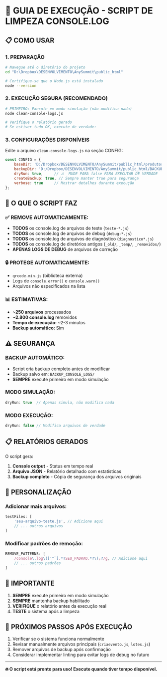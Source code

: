# 🚀 GUIA DE EXECUÇÃO - SCRIPT DE LIMPEZA CONSOLE.LOG

## 📋 COMO USAR

### **1. PREPARAÇÃO**
```bash
# Navegue até o diretório do projeto
cd "D:\Dropbox\DESENVOLVIMENTO\AnySummit\public_html"

# Certifique-se que o Node.js está instalado
node --version
```

### **2. EXECUÇÃO SEGURA (RECOMENDADO)**
```bash
# PRIMEIRO: Execute em modo simulação (não modifica nada)
node clean-console-logs.js

# Verifique o relatório gerado
# Se estiver tudo OK, execute de verdade:
```

### **3. CONFIGURAÇÕES DISPONÍVEIS**
Edite o arquivo `clean-console-logs.js` na seção CONFIG:

```javascript
const CONFIG = {
    baseDir: 'D:/Dropbox/DESENVOLVIMENTO/AnySummit/public_html/produtor/',
    backupDir: 'D:/Dropbox/DESENVOLVIMENTO/AnySummit/public_html/BACKUP_CONSOLE_LOGS/',
    dryRun: true,     // ⚠️  MUDE PARA false PARA EXECUTAR DE VERDADE
    createBackup: true, // Sempre manter true para segurança
    verbose: true     // Mostrar detalhes durante execução
};
```

## 🎯 O QUE O SCRIPT FAZ

### **✅ REMOVE AUTOMATICAMENTE:**
- **TODOS** os console.log de arquivos de teste (`teste-*.js`)
- **TODOS** os console.log de arquivos de debug (`debug-*.js`)  
- **TODOS** os console.log de arquivos de diagnóstico (`diagnostico*.js`)
- **TODOS** os console.log de diretórios antigos (`_old/`, `_temp/`, `_removidos/`)
- **APENAS LOGS DE DEBUG** de arquivos de correção

### **🔒 PROTEGE AUTOMATICAMENTE:**
- `qrcode.min.js` (biblioteca externa)
- Logs de `console.error()` e `console.warn()`
- Arquivos não especificados na lista

### **📊 ESTIMATIVAS:**
- **~250 arquivos** processados
- **~2.800 console.log** removidos  
- **Tempo de execução:** ~2-3 minutos
- **Backup automático:** Sim

## ⚠️ SEGURANÇA

### **BACKUP AUTOMÁTICO:**
- Script cria backup completo antes de modificar
- Backup salvo em: `BACKUP_CONSOLE_LOGS/`
- **SEMPRE** execute primeiro em modo simulação

### **MODO SIMULAÇÃO:**
```javascript
dryRun: true  // Apenas simula, não modifica nada
```

### **MODO EXECUÇÃO:**
```javascript  
dryRun: false // Modifica arquivos de verdade
```

## 📋 RELATÓRIOS GERADOS

O script gera:
1. **Console output** - Status em tempo real
2. **Arquivo JSON** - Relatório detalhado com estatísticas
3. **Backup completo** - Cópia de segurança dos arquivos originais

## 🔧 PERSONALIZAÇÃO

### **Adicionar mais arquivos:**
```javascript
testFiles: [
    'seu-arquivo-teste.js', // Adicione aqui
    // ... outros arquivos
]
```

### **Modificar padrões de remoção:**
```javascript
REMOVE_PATTERNS: [
    /console\.log\(['"`].*?SEU_PADRAO.*?\);?/g, // Adicione aqui
    // ... outros padrões
]
```

## 🚨 IMPORTANTE

1. **SEMPRE** execute primeiro em modo simulação
2. **SEMPRE** mantenha backup habilitado  
3. **VERIFIQUE** o relatório antes da execução real
4. **TESTE** o sistema após a limpeza

## 🎯 PRÓXIMOS PASSOS APÓS EXECUÇÃO

1. Verificar se o sistema funciona normalmente
2. Revisar manualmente arquivos principais (`criaevento.js`, `lotes.js`)
3. Remover arquivos de backup após confirmação
4. Considerar implementar linting para evitar logs de debug no futuro

---

**🔥 O script está pronto para uso! Execute quando tiver tempo disponível.**

